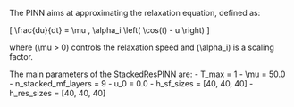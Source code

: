 The PINN aims at approximating the relaxation equation, defined as:

\[
\frac{du}{dt} = \mu \, \alpha_i \left( \cos(t) - u \right)
\]

where \(\mu > 0\) controls the relaxation speed and \(\alpha_i\) is a scaling factor.

The main parameters of the StackedResPINN are:
    - T_max = 1
    - \mu = 50.0
    - n_stacked_mf_layers = 9
    - u_0 = 0.0
    - h_sf_sizes = [40, 40, 40]
    - h_res_sizes = [40, 40, 40]
